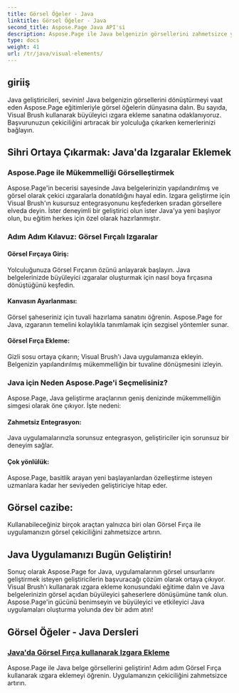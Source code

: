 ```yaml
---
title: Görsel Öğeler - Java
linktitle: Görsel Öğeler - Java
second_title: Aspose.Page Java API'si
description: Aspose.Page ile Java belgenizin görsellerini zahmetsizce yükseltin! Bu adım adım eğitimde Visual Brush'ı kullanarak ızgaralar ekleyerek uygulamanızı geliştirmeyi öğrenin.
type: docs
weight: 41
url: /tr/java/visual-elements/
---
```

## giriiş

Java geliştiricileri, sevinin! Java belgenizin görsellerini dönüştürmeyi vaat eden Aspose.Page eğitimleriyle görsel öğelerin dünyasına dalın. Bu sayıda, Visual Brush kullanarak büyüleyici ızgara ekleme sanatına odaklanıyoruz. Başvurunuzun çekiciliğini artıracak bir yolculuğa çıkarken kemerlerinizi bağlayın.

## Sihri Ortaya Çıkarmak: Java'da Izgaralar Eklemek

### Aspose.Page ile Mükemmelliği Görselleştirmek
Aspose.Page'in becerisi sayesinde Java belgelerinizin yapılandırılmış ve görsel olarak çekici ızgaralarla donatıldığını hayal edin. Izgara geliştirme için Visual Brush'ın kusursuz entegrasyonunu keşfederken sıradan görsellere elveda deyin. İster deneyimli bir geliştirici olun ister Java'ya yeni başlıyor olun, bu eğitim herkes için özel olarak hazırlanmıştır.

### Adım Adım Kılavuz: Görsel Fırçalı Izgaralar

#### Görsel Fırçaya Giriş:
Yolculuğunuza Görsel Fırçanın özünü anlayarak başlayın. Java belgelerinizde büyüleyici ızgaralar oluşturmak için nasıl boya fırçasına dönüştüğünü keşfedin.

#### Kanvasın Ayarlanması:
Görsel şaheseriniz için tuvali hazırlama sanatını öğrenin. Aspose.Page for Java, ızgaranın temelini kolaylıkla tanımlamak için sezgisel yöntemler sunar.

#### Görsel Fırça Ekleme:
Gizli sosu ortaya çıkarın; Visual Brush'ı Java uygulamanıza ekleyin. Belgenizin yapılandırılmış mükemmelliğin bir tuvaline dönüşmesini izleyin.

### Java için Neden Aspose.Page'i Seçmelisiniz?

Aspose.Page, Java geliştirme araçlarının geniş denizinde mükemmelliğin simgesi olarak öne çıkıyor. İşte nedeni:

#### Zahmetsiz Entegrasyon:
Java uygulamalarınızla sorunsuz entegrasyon, geliştiriciler için sorunsuz bir deneyim sağlar.

#### Çok yönlülük:
Aspose.Page, basitlik arayan yeni başlayanlardan özelleştirme isteyen uzmanlara kadar her seviyeden geliştiriciye hitap eder.

## Görsel cazibe:
Kullanabileceğiniz birçok araçtan yalnızca biri olan Görsel Fırça ile uygulamanızın görsel çekiciliğini zahmetsizce artırın.

## Java Uygulamanızı Bugün Geliştirin!

Sonuç olarak Aspose.Page for Java, uygulamalarının görsel unsurlarını geliştirmek isteyen geliştiricilerin başvuracağı çözüm olarak ortaya çıkıyor. Visual Brush'ı kullanarak ızgara ekleme konusundaki eğitime dalın ve Java belgelerinizin görsel açıdan büyüleyici şaheserlere dönüşümüne tanık olun. Aspose.Page'in gücünü benimseyin ve büyüleyici ve etkileyici Java uygulamaları oluşturma yolunda dev bir adım atın!
## Görsel Öğeler - Java Dersleri
### [Java'da Görsel Fırça kullanarak Izgara Ekleme](./add-grid/)
Aspose.Page ile Java belge görsellerini geliştirin! Adım adım Görsel Fırça kullanarak ızgara eklemeyi öğrenin. Uygulamanızın çekiciliğini zahmetsizce artırın.